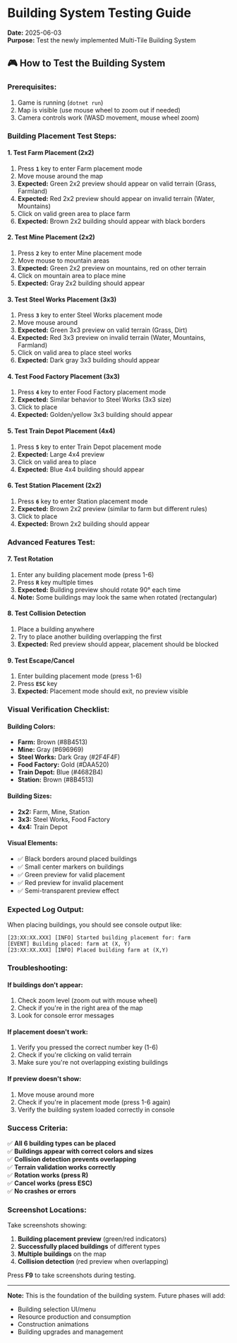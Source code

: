 # Building System Testing Guide

**Date:** 2025-06-03  
**Purpose:** Test the newly implemented Multi-Tile Building System

## 🎮 **How to Test the Building System**

### **Prerequisites:**
1. Game is running (`dotnet run`)
2. Map is visible (use mouse wheel to zoom out if needed)
3. Camera controls work (WASD movement, mouse wheel zoom)

### **Building Placement Test Steps:**

#### **1. Test Farm Placement (2x2)**
1. Press **`1`** key to enter Farm placement mode
2. Move mouse around the map
3. **Expected:** Green 2x2 preview should appear on valid terrain (Grass, Farmland)
4. **Expected:** Red 2x2 preview should appear on invalid terrain (Water, Mountains)
5. Click on valid green area to place farm
6. **Expected:** Brown 2x2 building should appear with black borders

#### **2. Test Mine Placement (2x2)**
1. Press **`2`** key to enter Mine placement mode
2. Move mouse to mountain areas
3. **Expected:** Green 2x2 preview on mountains, red on other terrain
4. Click on mountain area to place mine
5. **Expected:** Gray 2x2 building should appear

#### **3. Test Steel Works Placement (3x3)**
1. Press **`3`** key to enter Steel Works placement mode
2. Move mouse around
3. **Expected:** Green 3x3 preview on valid terrain (Grass, Dirt)
4. **Expected:** Red 3x3 preview on invalid terrain (Water, Mountains, Farmland)
5. Click on valid area to place steel works
6. **Expected:** Dark gray 3x3 building should appear

#### **4. Test Food Factory Placement (3x3)**
1. Press **`4`** key to enter Food Factory placement mode
2. **Expected:** Similar behavior to Steel Works (3x3 size)
3. Click to place
4. **Expected:** Golden/yellow 3x3 building should appear

#### **5. Test Train Depot Placement (4x4)**
1. Press **`5`** key to enter Train Depot placement mode
2. **Expected:** Large 4x4 preview
3. Click on valid area to place
4. **Expected:** Blue 4x4 building should appear

#### **6. Test Station Placement (2x2)**
1. Press **`6`** key to enter Station placement mode
2. **Expected:** Brown 2x2 preview (similar to farm but different rules)
3. Click to place
4. **Expected:** Brown 2x2 building should appear

### **Advanced Features Test:**

#### **7. Test Rotation**
1. Enter any building placement mode (press 1-6)
2. Press **`R`** key multiple times
3. **Expected:** Building preview should rotate 90° each time
4. **Note:** Some buildings may look the same when rotated (rectangular)

#### **8. Test Collision Detection**
1. Place a building anywhere
2. Try to place another building overlapping the first
3. **Expected:** Red preview should appear, placement should be blocked

#### **9. Test Escape/Cancel**
1. Enter building placement mode (press 1-6)
2. Press **`ESC`** key
3. **Expected:** Placement mode should exit, no preview visible

### **Visual Verification Checklist:**

#### **Building Colors:**
- **Farm:** Brown (#8B4513)
- **Mine:** Gray (#696969) 
- **Steel Works:** Dark Gray (#2F4F4F)
- **Food Factory:** Gold (#DAA520)
- **Train Depot:** Blue (#4682B4)
- **Station:** Brown (#8B4513)

#### **Building Sizes:**
- **2x2:** Farm, Mine, Station
- **3x3:** Steel Works, Food Factory  
- **4x4:** Train Depot

#### **Visual Elements:**
- ✅ Black borders around placed buildings
- ✅ Small center markers on buildings
- ✅ Green preview for valid placement
- ✅ Red preview for invalid placement
- ✅ Semi-transparent preview effect

### **Expected Log Output:**

When placing buildings, you should see console output like:
```
[23:XX:XX.XXX] [INFO] Started building placement for: farm
[EVENT] Building placed: farm at (X, Y)
[23:XX:XX.XXX] [INFO] Placed building farm at (X,Y)
```

### **Troubleshooting:**

#### **If buildings don't appear:**
1. Check zoom level (zoom out with mouse wheel)
2. Check if you're in the right area of the map
3. Look for console error messages

#### **If placement doesn't work:**
1. Verify you pressed the correct number key (1-6)
2. Check if you're clicking on valid terrain
3. Make sure you're not overlapping existing buildings

#### **If preview doesn't show:**
1. Move mouse around more
2. Check if you're in placement mode (press 1-6 again)
3. Verify the building system loaded correctly in console

### **Success Criteria:**

✅ **All 6 building types can be placed**  
✅ **Buildings appear with correct colors and sizes**  
✅ **Collision detection prevents overlapping**  
✅ **Terrain validation works correctly**  
✅ **Rotation works (press R)**  
✅ **Cancel works (press ESC)**  
✅ **No crashes or errors**

### **Screenshot Locations:**

Take screenshots showing:
1. **Building placement preview** (green/red indicators)
2. **Successfully placed buildings** of different types
3. **Multiple buildings** on the map
4. **Collision detection** (red preview when overlapping)

Press **F9** to take screenshots during testing.

---

**Note:** This is the foundation of the building system. Future phases will add:
- Building selection UI/menu
- Resource production and consumption
- Construction animations
- Building upgrades and management
